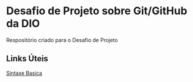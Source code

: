 # Desafio de Projeto sobre Git/GitHub da DIO
Respositório criado para o Desafio de Projeto
 
## Links Úteis
[Sintaxe Basica](https://www.markdownguide.org/basic-syntax/)
